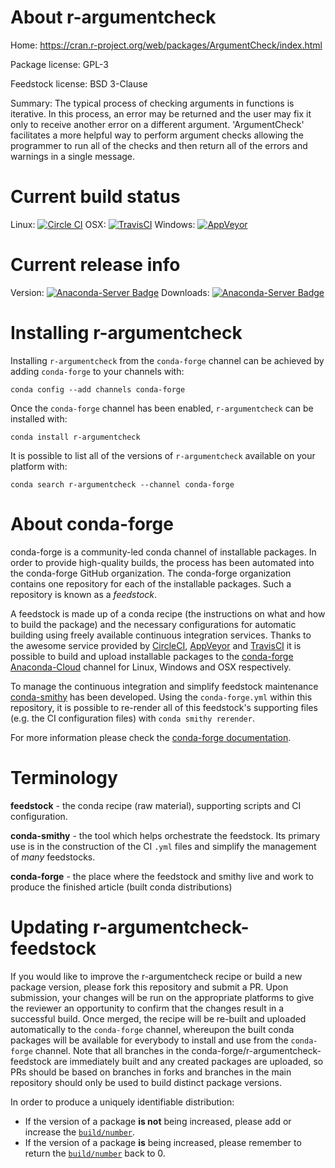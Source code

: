About r-argumentcheck
=====================

Home: https://cran.r-project.org/web/packages/ArgumentCheck/index.html

Package license: GPL-3

Feedstock license: BSD 3-Clause

Summary: The typical process of checking arguments in functions is iterative.  In this process, an error may be returned and the user may fix it only to receive another error on a different argument.  'ArgumentCheck' facilitates a more helpful way to perform argument checks allowing the programmer to run all of the checks and then return all of the errors and warnings in a single message.



Current build status
====================

Linux: [![Circle CI](https://circleci.com/gh/conda-forge/r-argumentcheck-feedstock.svg?style=shield)](https://circleci.com/gh/conda-forge/r-argumentcheck-feedstock)
OSX: [![TravisCI](https://travis-ci.org/conda-forge/r-argumentcheck-feedstock.svg?branch=master)](https://travis-ci.org/conda-forge/r-argumentcheck-feedstock)
Windows: [![AppVeyor](https://ci.appveyor.com/api/projects/status/github/conda-forge/r-argumentcheck-feedstock?svg=True)](https://ci.appveyor.com/project/conda-forge/r-argumentcheck-feedstock/branch/master)

Current release info
====================
Version: [![Anaconda-Server Badge](https://anaconda.org/conda-forge/r-argumentcheck/badges/version.svg)](https://anaconda.org/conda-forge/r-argumentcheck)
Downloads: [![Anaconda-Server Badge](https://anaconda.org/conda-forge/r-argumentcheck/badges/downloads.svg)](https://anaconda.org/conda-forge/r-argumentcheck)

Installing r-argumentcheck
==========================

Installing `r-argumentcheck` from the `conda-forge` channel can be achieved by adding `conda-forge` to your channels with:

```
conda config --add channels conda-forge
```

Once the `conda-forge` channel has been enabled, `r-argumentcheck` can be installed with:

```
conda install r-argumentcheck
```

It is possible to list all of the versions of `r-argumentcheck` available on your platform with:

```
conda search r-argumentcheck --channel conda-forge
```


About conda-forge
=================

conda-forge is a community-led conda channel of installable packages.
In order to provide high-quality builds, the process has been automated into the
conda-forge GitHub organization. The conda-forge organization contains one repository
for each of the installable packages. Such a repository is known as a *feedstock*.

A feedstock is made up of a conda recipe (the instructions on what and how to build
the package) and the necessary configurations for automatic building using freely
available continuous integration services. Thanks to the awesome service provided by
[CircleCI](https://circleci.com/), [AppVeyor](http://www.appveyor.com/)
and [TravisCI](https://travis-ci.org/) it is possible to build and upload installable
packages to the [conda-forge](https://anaconda.org/conda-forge)
[Anaconda-Cloud](http://docs.anaconda.org/) channel for Linux, Windows and OSX respectively.

To manage the continuous integration and simplify feedstock maintenance
[conda-smithy](http://github.com/conda-forge/conda-smithy) has been developed.
Using the ``conda-forge.yml`` within this repository, it is possible to re-render all of
this feedstock's supporting files (e.g. the CI configuration files) with ``conda smithy rerender``.

For more information please check the [conda-forge documentation](https://conda-forge.org/docs/).

Terminology
===========

**feedstock** - the conda recipe (raw material), supporting scripts and CI configuration.

**conda-smithy** - the tool which helps orchestrate the feedstock.
                   Its primary use is in the construction of the CI ``.yml`` files
                   and simplify the management of *many* feedstocks.

**conda-forge** - the place where the feedstock and smithy live and work to
                  produce the finished article (built conda distributions)


Updating r-argumentcheck-feedstock
==================================

If you would like to improve the r-argumentcheck recipe or build a new
package version, please fork this repository and submit a PR. Upon submission,
your changes will be run on the appropriate platforms to give the reviewer an
opportunity to confirm that the changes result in a successful build. Once
merged, the recipe will be re-built and uploaded automatically to the
`conda-forge` channel, whereupon the built conda packages will be available for
everybody to install and use from the `conda-forge` channel.
Note that all branches in the conda-forge/r-argumentcheck-feedstock are
immediately built and any created packages are uploaded, so PRs should be based
on branches in forks and branches in the main repository should only be used to
build distinct package versions.

In order to produce a uniquely identifiable distribution:
 * If the version of a package **is not** being increased, please add or increase
   the [``build/number``](http://conda.pydata.org/docs/building/meta-yaml.html#build-number-and-string).
 * If the version of a package **is** being increased, please remember to return
   the [``build/number``](http://conda.pydata.org/docs/building/meta-yaml.html#build-number-and-string)
   back to 0.
